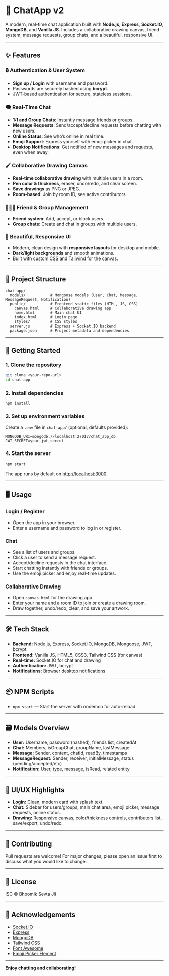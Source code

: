 # 💬 ChatApp v2

A modern, real-time chat application built with **Node.js**, **Express**, **Socket.IO**, **MongoDB**, and **Vanilla JS**. Includes a collaborative drawing canvas, friend system, message requests, group chats, and a beautiful, responsive UI.

---

## ✨ Features

### 🔒 Authentication & User System
- **Sign up / Login** with username and password.
- Passwords are securely hashed using **bcrypt**.
- JWT-based authentication for secure, stateless sessions.

### 🗨️ Real-Time Chat
- **1:1 and Group Chats**: Instantly message friends or groups.
- **Message Requests**: Send/accept/decline requests before chatting with new users.
- **Online Status**: See who’s online in real time.
- **Emoji Support**: Express yourself with emoji picker in chat.
- **Desktop Notifications**: Get notified of new messages and requests, even when away.

### 🖌️ Collaborative Drawing Canvas
- **Real-time collaborative drawing** with multiple users in a room.
- **Pen color & thickness**, eraser, undo/redo, and clear screen.
- **Save drawings** as PNG or JPEG.
- **Room-based**: Join by room ID, see active contributors.

### 🧑‍🤝‍🧑 Friend & Group Management
- **Friend system**: Add, accept, or block users.
- **Group chats**: Create and chat in groups with multiple users.

### 🎨 Beautiful, Responsive UI
- Modern, clean design with **responsive layouts** for desktop and mobile.
- **Dark/light backgrounds** and smooth animations.
- Built with custom CSS and [Tailwind](https://tailwindcss.com/) for the canvas.

---

## 📂 Project Structure

```
chat-app/
  models/           # Mongoose models (User, Chat, Message, MessageRequest, Notification)
  public/           # Frontend static files (HTML, JS, CSS)
    canvas.html     # Collaborative drawing app
    home.html       # Main chat UI
    index.html      # Login page
    styles/         # CSS styles
  server.js         # Express + Socket.IO backend
  package.json      # Project metadata and dependencies
```

---

## 🚀 Getting Started

### 1. **Clone the repository**
```bash
git clone <your-repo-url>
cd chat-app
```

### 2. **Install dependencies**
```bash
npm install
```

### 3. **Set up environment variables**
Create a `.env` file in `chat-app/` (optional, defaults provided):
```
MONGODB_URI=mongodb://localhost:27017/chat_app_db
JWT_SECRET=your_jwt_secret
```

### 4. **Start the server**
```bash
npm start
```
The app runs by default on [http://localhost:3000](http://localhost:3000).

---

## 🖥️ Usage

### **Login / Register**
- Open the app in your browser.
- Enter a username and password to log in or register.

### **Chat**
- See a list of users and groups.
- Click a user to send a message request.
- Accept/decline requests in the chat interface.
- Start chatting instantly with friends or groups.
- Use the emoji picker and enjoy real-time updates.

### **Collaborative Drawing**
- Open `canvas.html` for the drawing app.
- Enter your name and a room ID to join or create a drawing room.
- Draw together, undo/redo, clear, and save your artwork.

---

## 🛠️ Tech Stack

- **Backend:** Node.js, Express, Socket.IO, MongoDB, Mongoose, JWT, bcrypt
- **Frontend:** Vanilla JS, HTML5, CSS3, Tailwind CSS (for canvas)
- **Real-time:** Socket.IO for chat and drawing
- **Authentication:** JWT, bcrypt
- **Notifications:** Browser desktop notifications

---

## 📦 NPM Scripts

- `npm start` — Start the server with nodemon for auto-reload.

---

## 🗃️ Models Overview

- **User:** Username, password (hashed), friends list, createdAt
- **Chat:** Members, isGroupChat, groupName, lastMessage
- **Message:** Sender, content, chatId, readBy, timestamps
- **MessageRequest:** Sender, receiver, initialMessage, status (pending/accepted/etc)
- **Notification:** User, type, message, isRead, related entity

---

## 🎨 UI/UX Highlights

- **Login:** Clean, modern card with splash text.
- **Chat:** Sidebar for users/groups, main chat area, emoji picker, message requests, online status.
- **Drawing:** Responsive canvas, color/thickness controls, contributors list, save/export, undo/redo.

---

## 🤝 Contributing

Pull requests are welcome! For major changes, please open an issue first to discuss what you would like to change.

---

## 📄 License

ISC © Bhoomik Sevta Jii

---

## 🙏 Acknowledgements

- [Socket.IO](https://socket.io/)
- [Express](https://expressjs.com/)
- [MongoDB](https://www.mongodb.com/)
- [Tailwind CSS](https://tailwindcss.com/)
- [Font Awesome](https://fontawesome.com/)
- [Emoji Picker Element](https://github.com/nolanlawson/emoji-picker-element)

---

**Enjoy chatting and collaborating!** 